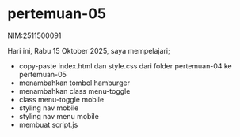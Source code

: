 # pertemuan-05

NIM:2511500091<br>

Hari ini, Rabu 15 Oktober 2025, saya mempelajari;
<ul>
   <li>copy-paste index.html dan style.css dari folder pertemuan-04 ke pertemuan-05</li>
   <li>menambahkan tombol hamburger</li>
   <li>menambahkan class menu-toggle</li>
   <li>class menu-toggle mobile</li>
   <li>styling nav mobile</li>
   <li>styling nav menu mobile</li>
   <li>membuat script.js</li>
</ul>